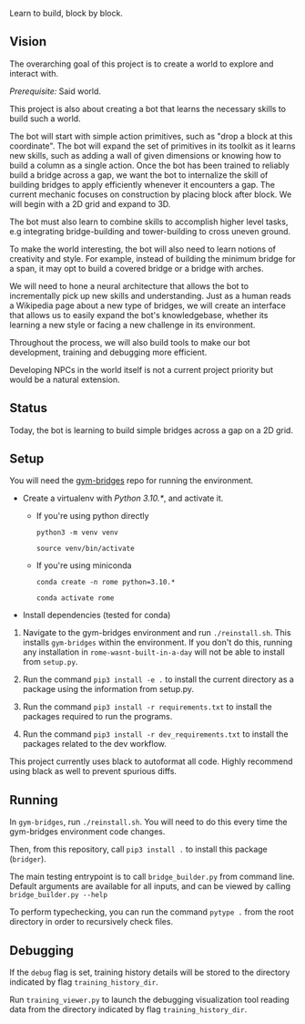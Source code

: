 Learn to build, block by block.

## Vision

The overarching goal of this project is to create a world to explore and interact with.

*Prerequisite:* Said world.

This project is also about creating a bot that learns the necessary skills to build such a world.

The bot will start with simple action primitives, such as "drop a block at this coordinate". The bot will expand the set of primitives in its toolkit as it learns new skills, such as adding a wall of given dimensions or knowing how to build a column as a single action. Once the bot has been trained to reliably build a bridge across a gap, we want the bot to internalize the skill of building bridges to apply efficiently whenever it encounters a gap. The current mechanic focuses on construction by placing block after block. We will begin with a 2D grid and expand to 3D.

The bot must also learn to combine skills to accomplish higher level tasks, e.g integrating bridge-building and tower-building to cross uneven ground.

To make the world interesting, the bot will also need to learn notions of creativity and style. For example, instead of building the minimum bridge for a span, it may opt to build a covered bridge or a bridge with arches.

We will need to hone a neural architecture that allows the bot to incrementally pick up new skills and understanding. Just as a human reads a Wikipedia page about a new type of bridges, we will create an interface that allows us to easily expand the bot's knowledgebase, whether its learning a new style or facing a new challenge in its environment.

Throughout the process, we will also build tools to make our bot development, training and debugging more efficient.

Developing NPCs in the world itself is not a current project priority but would be a natural extension.

## Status

Today, the bot is learning to build simple bridges across a gap on a 2D grid.

## Setup

You will need the [gym-bridges](https://github.com/ldoshi/gym-bridges) repo for running the environment.

* Create a virtualenv with _Python 3.10.*_, and activate it.
  * If you're using python directly

    `python3 -m venv venv`

    `source venv/bin/activate`

  * If you're using miniconda

    `conda create -n rome python=3.10.*`

    `conda activate rome`

* Install dependencies (tested for conda)

1. Navigate to the gym-bridges environment and run `./reinstall.sh`. This installs `gym-bridges` within the environment. If you don't do this, running any installation in `rome-wasnt-built-in-a-day` will not be able to install from `setup.py`.

2. Run the command `pip3 install -e .` to install the current directory as a package using the information from setup.py.

3. Run the command `pip3 install -r requirements.txt` to install the packages required to run the programs.

4. Run the command `pip3 install -r dev_requirements.txt` to install the packages related to the dev workflow.

This project currently uses black to autoformat all code. Highly recommend using black as well to prevent spurious diffs.

## Running

In `gym-bridges`, run `./reinstall.sh`. You will need to do this every time the gym-bridges environment code changes.

Then, from this repository, call `pip3 install .` to install this package (`bridger`).

The main testing entrypoint is to call `bridge_builder.py` from command line. Default arguments are available for all inputs, and can be viewed by calling `bridge_builder.py --help`

To perform typechecking, you can run the command `pytype .` from the root directory in order to recursively check files.

## Debugging

If the `debug` flag is set, training history details will be stored to the directory indicated by flag `training_history_dir`.

Run `training_viewer.py` to launch the debugging visualization tool reading data from the directory indicated by flag `training_history_dir`.
